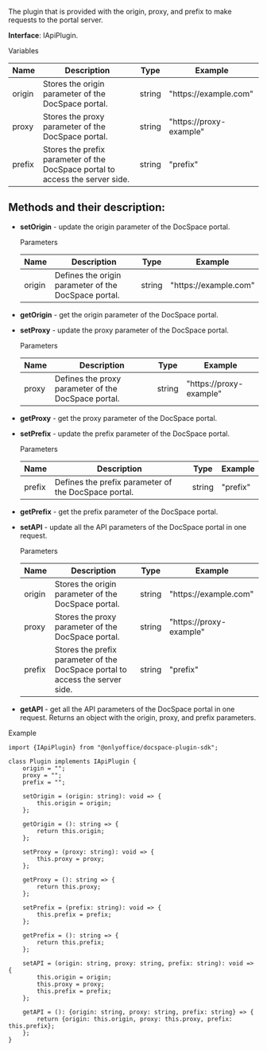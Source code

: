 The plugin that is provided with the origin, proxy, and prefix to make requests to the portal server.

**Interface**: IApiPlugin.

Variables

| Name   | Description                                                                   | Type   | Example                  |
| ------ | ----------------------------------------------------------------------------- | ------ | ------------------------ |
| origin | Stores the origin parameter of the DocSpace portal.                           | string | "https\://example.com"   |
| proxy  | Stores the proxy parameter of the DocSpace portal.                            | string | "https\://proxy-example" |
| prefix | Stores the prefix parameter of the DocSpace portal to access the server side. | string | "prefix"                 |

## Methods and their description:

* **setOrigin** - update the origin parameter of the DocSpace portal.

  Parameters

  | Name   | Description                                          | Type   | Example                |
  | ------ | ---------------------------------------------------- | ------ | ---------------------- |
  | origin | Defines the origin parameter of the DocSpace portal. | string | "https\://example.com" |

* **getOrigin** - get the origin parameter of the DocSpace portal.

* **setProxy** - update the proxy parameter of the DocSpace portal.

  Parameters

  | Name  | Description                                         | Type   | Example                  |
  | ----- | --------------------------------------------------- | ------ | ------------------------ |
  | proxy | Defines the proxy parameter of the DocSpace portal. | string | "https\://proxy-example" |

* **getProxy** - get the proxy parameter of the DocSpace portal.

* **setPrefix** - update the prefix parameter of the DocSpace portal.

  Parameters

  | Name   | Description                                          | Type   | Example  |
  | ------ | ---------------------------------------------------- | ------ | -------- |
  | prefix | Defines the prefix parameter of the DocSpace portal. | string | "prefix" |

* **getPrefix** - get the prefix parameter of the DocSpace portal.

* **setAPI** - update all the API parameters of the DocSpace portal in one request.

  Parameters

  | Name   | Description                                                                   | Type   | Example                  |
  | ------ | ----------------------------------------------------------------------------- | ------ | ------------------------ |
  | origin | Stores the origin parameter of the DocSpace portal.                           | string | "https\://example.com"   |
  | proxy  | Stores the proxy parameter of the DocSpace portal.                            | string | "https\://proxy-example" |
  | prefix | Stores the prefix parameter of the DocSpace portal to access the server side. | string | "prefix"                 |

* **getAPI** - get all the API parameters of the DocSpace portal in one request. Returns an object with the origin, proxy, and prefix parameters.

Example

```
import {IApiPlugin} from "@onlyoffice/docspace-plugin-sdk";

class Plugin implements IApiPlugin {
    origin = "";
    proxy = "";
    prefix = "";

    setOrigin = (origin: string): void => {
        this.origin = origin;
    };

    getOrigin = (): string => {
        return this.origin;
    };

    setProxy = (proxy: string): void => {
        this.proxy = proxy;
    };

    getProxy = (): string => {
        return this.proxy;
    };

    setPrefix = (prefix: string): void => {
        this.prefix = prefix;
    };

    getPrefix = (): string => {
        return this.prefix;
    };

    setAPI = (origin: string, proxy: string, prefix: string): void => {
        this.origin = origin;
        this.proxy = proxy;
        this.prefix = prefix;
    };

    getAPI = (): {origin: string, proxy: string, prefix: string} => {
        return {origin: this.origin, proxy: this.proxy, prefix: this.prefix};
    };
}
```
